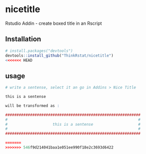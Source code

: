 # nicetitle
Rstudio Addin - create boxed title in an Rscript

## Installation

```R
# install.packages("devtools")
devtools::install_github("ThinkRstat/nicetitle")
<<<<<<< HEAD

```
## usage

```R
# write a sentense, select it an go in Addins > Nice Title

this is a sentense

will be transformed as :

############################################################
#                                                          #
#                    this is a sentense                    #
#                                                          #
############################################################

=======
>>>>>>> 546f9d214041baa1e051ee990f18e2c3693d6422
```
